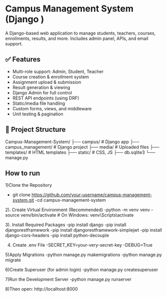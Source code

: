 # Campus Management System (Django )

A Django-based web application to manage students, teachers, courses, enrollments, results, and more. Includes admin panel, APIs, and email support.

## ✅ Features

- Multi-role support: Admin, Student, Teacher
- Course creation & enrollment system
- Assignment upload & submission
- Result generation & viewing
- Django Admin for full control
- REST API endpoints (using DRF)
- Static/media file handling
- Custom forms, views, and middleware
- Unit testing & pagination
  

## 📁 Project Structure
Campus-Management-System/
├── campus/ # Django app
├── campus_management/ # Django project
├── media/ # Uploaded files
├── templates/ # HTML templates
├── static/ # CSS, JS
├── db.sqlite3
└── manage.py


 ## How to run
1)Clone the Repository
- git clone https://github.com/your-username/campus-management-system.git
-cd campus-management-system

2). Create Virtual Environment (Recommended)
-python -m venv venv
-source venv/bin/activate   # On Windows: venv\Scripts\activate

3). Install Required Packages
-pip install django
-pip install djangorestframework
-pip install djangorestframework-simplejwt
-pip install django-cors-headers
-pip install python-decouple

4) Create .env File
-SECRET_KEY=your-very-secret-key
-DEBUG=True

5)Apply Migrations
-python manage.py makemigrations
-python manage.py migrate

6)Create Superuser (for admin login)
-python manage.py createsuperuser

7)Run the Development Server
-python manage.py runserver

8)Then open: http://localhost:8000



